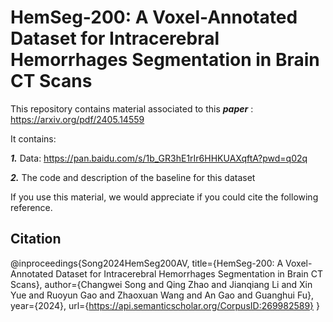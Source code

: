# HemSeg-200: A Voxel-Annotated Dataset for Intracerebral Hemorrhages Segmentation in Brain CT Scans
This repository contains material associated to this  ***paper*** : https://arxiv.org/pdf/2405.14559

It contains:

  ***1.*** Data: https://pan.baidu.com/s/1b_GR3hE1rIr6HHKUAXqftA?pwd=q02q 

  ***2.*** The code and description of the baseline for this dataset

If you use this material, we would appreciate if you could cite the following reference.
## Citation
@inproceedings{Song2024HemSeg200AV,
  title={HemSeg-200: A Voxel-Annotated Dataset for Intracerebral Hemorrhages Segmentation in Brain CT Scans},
  author={Changwei Song and Qing Zhao and Jianqiang Li and Xin Yue and Ruoyun Gao and Zhaoxuan Wang and An Gao and Guanghui Fu},
  year={2024},
  url={https://api.semanticscholar.org/CorpusID:269982589}
}
